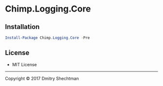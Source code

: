 # Chimp.Logging.Core

## Installation

```powershell
Install-Package Chimp.Logging.Core -Pre
```

## License

* MIT License

---
Copyright © 2017 Dmitry Shechtman

